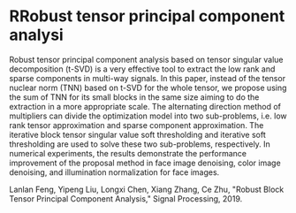 # RRobust tensor principal component analysi

Robust tensor principal component analysis based on tensor singular value decomposition (t-SVD) is a very effective tool to extract the low rank and sparse components in multi-way signals. In this paper, instead of the tensor nuclear norm (TNN) based on t-SVD for the whole tensor, we propose using the sum of TNN for its small blocks in the same size aiming to do the extraction in a more appropriate scale. The alternating direction method of multipliers can divide the optimization model into two sub-problems, i.e. low rank tensor approximation and sparse component approximation. The iterative block tensor singular value soft thresholding and iterative soft thresholding are used to solve these two sub-problems, respectively. In numerical experiments, the results demonstrate the performance improvement of the proposal method in face image denoising, color image denoising, and illumination normalization for face images.

Lanlan Feng, Yipeng Liu, Longxi Chen, Xiang Zhang, Ce Zhu, "Robust Block Tensor Principal Component Analysis," Signal Processing, 2019.

